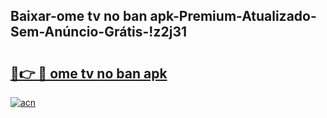 
## Baixar-ome tv no ban apk-Premium-Atualizado-Sem-Anúncio-Grátis-!z2j31

# <h2><a href="https://andorid.site?title=ome_tv_no_ban_apk&ref=27">🔗👉 🔴 ome tv no ban apk</a></h2>

[![acn](https://github.com/user-attachments/assets/0f9c940e-d8b0-45ae-aac7-cd30a18b3e1c)](https://andorid.site?title=ome_tv_no_ban_apk&ref=27)


